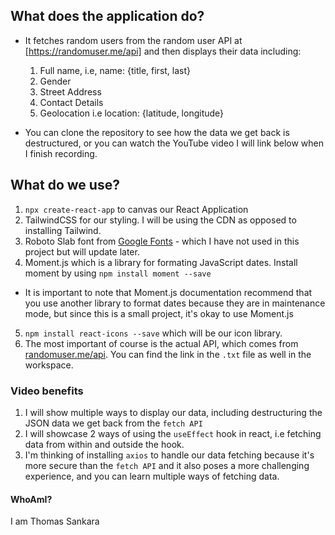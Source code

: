 ## What does the application do?

- It fetches random users from the random user API at [https://randomuser.me/api] and then displays their data including:

  1. Full name, i.e, name: {title, first, last}
  2. Gender
  3. Street Address
  4. Contact Details
  5. Geolocation i.e location: {latitude, longitude}

- You can clone the repository to see how the data we get back is destructured, or you can watch the YouTube video I will link below when I finish recording.

## What do we use?

1. `npx create-react-app` to canvas our React Application
2. TailwindCSS for our styling. I will be using the CDN as opposed to installing Tailwind.
3. Roboto Slab font from [Google Fonts](https://fonts.google.com) - which I have not used in this project but will update later.
4. Moment.js which is a library for formating JavaScript dates. Install moment by using `npm install moment --save`

- It is important to note that Moment.js documentation recommend that you use another library to format dates because they are in maintenance mode, but since this is a small project, it's okay to use Moment.js

5. `npm install react-icons --save` which will be our icon library.
6. The most important of course is the actual API, which comes from [randomuser.me/api](https://randomuser.me/api). You can find the link in the `.txt` file as well in the workspace.

### Video benefits

1. I will show multiple ways to display our data, including destructuring the JSON data we get back from the `fetch API`
2. I will showcase 2 ways of using the `useEffect` hook in react, i.e fetching data from within and outside the hook.
3. I'm thinking of installing `axios` to handle our data fetching because it's more secure than the `fetch API` and it also poses a more challenging experience, and you can learn multiple ways of fetching data.

#### WhoAmI?

I am Thomas Sankara
